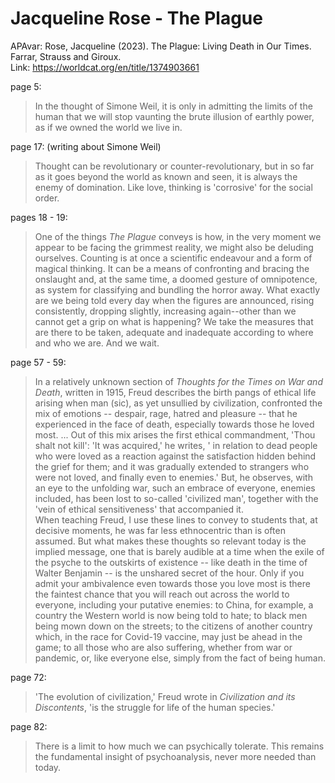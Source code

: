 # Jacqueline Rose - The Plague  

APAvar: Rose, Jacqueline (2023). The Plague: Living Death in Our Times. Farrar, Strauss and Giroux.  
Link: <https://worldcat.org/en/title/1374903661>  

page 5:  
> In the thought of Simone Weil, it is only in admitting the limits of the human that we will stop vaunting the brute illusion of earthly power, as if we owned the world we live in.  

page 17:  (writing about Simone Weil)  
> Thought can be revolutionary or counter-revolutionary, but in so far as it goes beyond the world as known and seen, it is always the enemy of domination. Like love, thinking is 'corrosive' for the social order.  

pages 18 - 19:  
> One of the things _The Plague_ conveys is how, in the very moment we appear to be facing the grimmest reality, we might also be deluding ourselves. Counting is at once a scientific endeavour and a form of magical thinking. It can be a means of confronting and bracing the onslaught and, at the same time, a doomed gesture of omnipotence, as system for classifying and bundling the horror away. What exactly are we being told every day when the figures are announced, rising consistently, dropping slightly, increasing again--other than we cannot get a grip on what is happening? We take the measures that are there to be taken, adequate and inadequate according to where and who we are. And we wait.  

page 57 - 59:  
> In a relatively unknown section of *Thoughts for the Times on War and Death*, written in 1915, Freud describes the birth pangs of ethical life arising when man (sic), as yet unsullied by civilization, confronted the mix of emotions -- despair, rage, hatred and pleasure -- that he experienced in the face of death, especially towards those he loved most. ... Out of this mix arises the first ethical commandment, 'Thou shalt not kill': 'It was acquired,' he writes, ' in relation to dead people who were loved as a reaction against the satisfaction hidden behind the grief for them; and it was gradually extended to strangers who were not loved, and finally even to enemies.' But, he observes, with an eye to the unfolding war, such an embrace of everyone, enemies included, has been lost to so-called 'civilized man', together with the 'vein of ethical sensitiveness' that accompanied it.  
> When teaching Freud, I use these lines to convey to students that, at decisive moments, he was far less ethnocentric than is often assumed. But what makes these thoughts so relevant today is the implied message, one that is barely audible at a time when the exile of the psyche to the outskirts of existence -- like death in the time of Walter Benjamin -- is the unshared secret of the hour. Only if you admit your ambivalence even towards those you love most is there the faintest chance that you will reach out across the world to everyone, including your putative enemies: to China, for example, a country the Western world is now being told to hate; to black men being mown down on the streets; to the citizens of another country which, in the race for Covid-19 vaccine, may just be ahead in the game; to all those who are also suffering, whether from war or pandemic, or, like everyone else, simply from the fact of being human.  

page 72:  
> 'The evolution of civilization,' Freud wrote in *Civilization and its Discontents*, 'is the struggle for life of the human species.'  

page 82:  
> There is a limit to how much we can psychically tolerate. This remains the fundamental insight of psychoanalysis, never more needed than today.  




